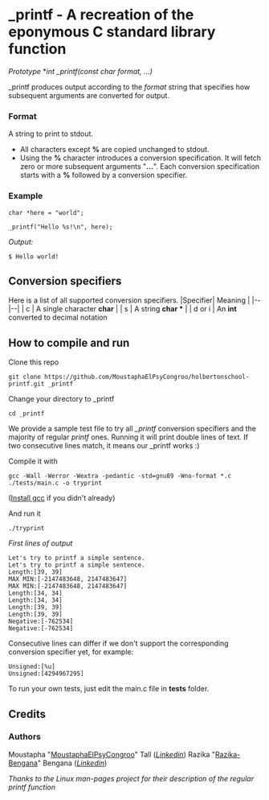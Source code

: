 # _printf - A recreation of the eponymous C standard library function

*Prototype*
**int _printf(const char *format, ...)**

_printf produces output according to the *format* string that specifies how subsequent arguments are converted for output.

### Format
A string to print to stdout.

 - All characters except **%** are copied unchanged to stdout.
 - Using the **%** character introduces a conversion specification. It will fetch zero or more subsequent arguments "**...**". 
 Each conversion specification starts with a **%** followed by a conversion specifier.

### Example
 
    char *here = "world";
    
    _printf("Hello %s!\n", here);

*Output:*

    $ Hello world!

## Conversion specifiers
Here is a list of all supported conversion specifiers.
|Specifier| Meaning |
|--|--|
| c | A single character **char** |
| s | A string **char \*** |
| d or i | An **int** converted to decimal notation

## How to compile and run
Clone this repo

    git clone https://github.com/MoustaphaElPsyCongroo/holbertonschool-printf.git _printf
   
   Change your directory to _printf
   

    cd _printf

We provide a sample test file to try all *_printf* conversion specifiers and the majority of regular *printf* ones. Running it will print double lines of text. If two consecutive lines match, it means our _printf works :)

Compile it with

    gcc -Wall -Werror -Wextra -pedantic -std=gnu89 -Wno-format *.c ./tests/main.c -o tryprint

([Install gcc](https://www.guru99.com/c-gcc-install.html) if you didn't already)

And run it

    ./tryprint

*First lines of output*

    Let's try to printf a simple sentence.
    Let's try to printf a simple sentence.
    Length:[39, 39]
    MAX MIN:[-2147483648, 2147483647]
    MAX MIN:[-2147483648, 2147483647]
    Length:[34, 34]
    Length:[34, 34]
    Length:[39, 39]
    Length:[39, 39]
    Negative:[-762534]
    Negative:[-762534]

 Consecutive lines can differ if we don't support the corresponding conversion specifier yet, for example:
 
 
    Unsigned:[%u]
    Unsigned:[4294967295]

 To run your own tests, just edit the main.c file in **tests** folder.

## Credits

### Authors
Moustapha "[MoustaphaElPsyCongroo](https://github.com/MoustaphaElPsyCongroo)" Tall (*[Linkedin](https://www.linkedin.com/in/moustapha-tall-b26960183/)*)
Razika "[Razika-Bengana](https://github.com/Razika-Bengana)" Bengana (*[Linkedin](https://www.linkedin.com/in/razika-bengana-065284243/)*)

*Thanks to the Linux man-pages project for their description of the regular printf function*
